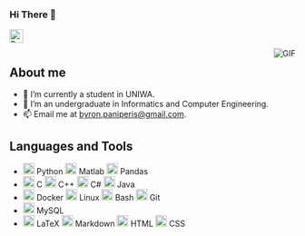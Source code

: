 <!--### Hi there 👋
🔭 I’m currently studying in UNIWA

**Kegar3/Kegar3** is a ✨ _special_ ✨ repository because its `README.md` (this file) appears on your GitHub profile.

Here are some ideas to get you started:

- 🔭 I’m currently working on ...
- 🌱 I’m currently learning ...
- 👯 I’m looking to collaborate on ...
- 🤔 I’m looking for help with ...
- 💬 Ask me about ...
- 📫 How to reach me: ...
- 😄 Pronouns: ...
- ⚡ Fun fact: ...
-->
### Hi There 👋

<a href="https://www.linkedin.com/in/byron-paniperis/">
  <img align="left" alt="Byron's Linkedin" width="24px" src="https://cdn.jsdelivr.net/gh/devicons/devicon/icons/linkedin/linkedin-original.svg" />
</a>

<br />
<br />

<img align="right" alt="GIF" src="https://media0.giphy.com/media/1Qhq3p6lc0o6c/200.gif?cid=ecf05e477owoamj4bmjfktfbn74ol9495qszgocbi2ga9rr9&rid=200.gif&ct=g" />

## About me

- 🔭 I’m currently a student in UNIWA.
- 🌱 I’m an undergraduate in Informatics and Computer Engineering.
- 📫 Email me at [byron.paniperis@gmail.com](mailto:byron.paniperis@gmail.com).

## Languages and Tools

<ul style="direction: flex">
  <li>
    <code><img height="20" src="https://cdn.jsdelivr.net/gh/devicons/devicon/icons/python/python-original.svg" /></code> Python
    <code><img height="20" src="https://cdn.jsdelivr.net/gh/devicons/devicon/icons/matlab/matlab-original.svg" /></code> Matlab
    <code><img height="20" src="https://cdn.jsdelivr.net/gh/devicons/devicon/icons/pandas/pandas-original.svg"/></code> Pandas
  </li>

  <li>
    <code><img height="20" src="https://cdn.jsdelivr.net/gh/devicons/devicon/icons/c/c-original.svg"></code> C
    <code><img height="20" src="https://cdn.jsdelivr.net/gh/devicons/devicon/icons/cplusplus/cplusplus-original.svg"></code> C++
    <code><img height="20" src="https://cdn.jsdelivr.net/gh/devicons/devicon/icons/csharp/csharp-original.svg"></code> C#
    <code><img height="20" src="https://cdn.jsdelivr.net/gh/devicons/devicon/icons/java/java-original.svg"></code> Java
  </li>

  <li>
    <code><img height="20" src="https://cdn.jsdelivr.net/gh/devicons/devicon/icons/docker/docker-original.svg"></code> Docker
    <code><img height="20" src="https://cdn.jsdelivr.net/gh/devicons/devicon/icons/linux/linux-original.svg"></code> Linux
    <code><img height="20" src="https://cdn.jsdelivr.net/gh/devicons/devicon/icons/bash/bash-original.svg"></code> Bash
    <code><img height="20" src="https://cdn.jsdelivr.net/gh/devicons/devicon/icons/git/git-original.svg"/></code> Git
  </li>

  <li>
    <!--<code><img height="20" src="https://cdn.jsdelivr.net/gh/devicons/devicon/icons/mongodb/mongodb-original.svg" /></code> MongoDB-->
    <code><img height="20" src="https://cdn.jsdelivr.net/gh/devicons/devicon/icons/mysql/mysql-original.svg" /></code> MySQL
  </li>

  <li>
    <code><img height="20" src="https://cdn.jsdelivr.net/gh/devicons/devicon/icons/latex/latex-original.svg" /></code> LaTeX
    <code><img height="20" src="https://cdn.jsdelivr.net/gh/devicons/devicon/icons/markdown/markdown-original.svg" /></code> Markdown
    <code><img height="20" src="https://cdn.jsdelivr.net/gh/devicons/devicon/icons/html5/html5-original.svg"></code> HTML
    <code><img height="20" src="https://cdn.jsdelivr.net/gh/devicons/devicon/icons/css3/css3-original.svg"></code> CSS
  </li>
</ul>
